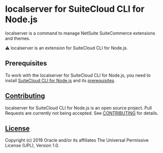 # localserver for SuiteCloud CLI for Node.js
localserver is a command to manage NetSuite SuiteCommerce extensions and themes.

⚠ localserver is an extension for SuiteCloud CLI for Node.js.

## Prerequisites
To work with the localserver for SuiteCloud CLI for Node.js, you need to install [SuiteCloud CLI for Node.js](./packages/node-cli) and its [prerequisites](../../packages/node-cli/README.md/##Prerequisites).

## [Contributing](../../CONTRIBUTING.md)
localserver for SuiteCloud CLI for Node.js is an open source project. Pull Requests are currently not being accepted. See [CONTRIBUTING](../../CONTRIBUTING.md) for details.

## [License](../../LICENSE.txt)
Copyright (c) 2019 Oracle and/or its affiliates The Universal Permissive License (UPL), Version 1.0.